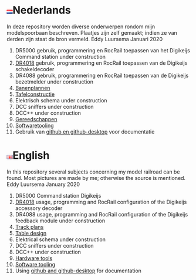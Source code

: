 # ![Nederlandse vlag](./images/nl.gif)Nederlands

In deze repository worden diverse onderwerpen rondom mijn modelspoorbaan beschreven. Plaatjes zijn zelf gemaakt; indien ze van derden zijn staat de bron vermeld.
Eddy Luursema Januari 2020

1. DR5000 gebruik, programmering en RocRail toepassen van het Digikeijs Command station under construction
2. [DR4018](/DR4018/README.md) gebruik, programmering en RocRail toepassen van de Digikeijs schakeldecoder   
3. DR4088 gebruik, programmering en RocRail toepassen van de Digikeijs bezetmelder under construction
4. [Banenplannen](/Track/README.md)
5. [Tafelconstructie](/Table/README.md)
6. Elektrisch schema under construction
7. DCC sniffers under construction
8. DCC++ under construction
9. [Gereedschappen](./Hardwaretooling/Hardwaretooling.md)
10. [Softwaretooling](./Softwaretooling.md)
11. Gebruik van [github en github-desktop](/Github/README.md) voor documentatie

# ![English flag](./images/gb.gif)English

In this repository several subjects concerning my model railroad can be found. Most pictures are made by me; otherwise the source is mentioned.
Eddy Luursema January 2020

1. DR5000 Command station Digikeijs
2. [DR4018](/DR4018/README.md) usage, programming and RocRail configuration of the Digikeijs accessory decoder   
3. DR4088 usage, programming and RocRail configuration of the Digikeijs feedback module under construction
4. [Track plans](/Track/README.md)
5. [Table design](/Table/README.md)
6. Elektrical schema under construction
7. DCC sniffers under construction
8. DCC++ under construction
9. [Hardware tools](./Hardwaretooling/Hardwaretooling.md)
10. [Software tooling](./Softwaretooling.md)
11. Using [github and github-desktop](/Github/README.md) for documentation
